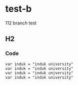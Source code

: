 # test-b

112 branch test

## H2

###  Code
```
var induk = "induk university"
var induk = "induk university"
var induk = "induk university"
var induk = "induk university"
```
